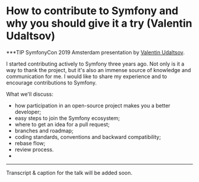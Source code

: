 # How to contribute to Symfony and why you should give it a try (Valentin Udaltsov)

***TIP
SymfonyCon 2019 Amsterdam presentation by [Valentin Udaltsov](https://connect.symfony.com/api/alternates/d5ee9661-dcbf-4fdf-9d61-76f51adf4360).

I started contributing actively to Symfony three years ago. Not only is it a way to thank the project, but it's also an immense source of knowledge and communication for me. I would like to share my experience and to encourage contributions to Symfony.

What we'll discuss:

* how participation in an open-source project makes you a better developer;
* easy steps to join the Symfony ecosystem;
* where to get an idea for a pull request;
* branches and roadmap;
* coding standards, conventions and backward compatibility;
* rebase flow;
* review process.
*
***

Transcript & caption for the talk will be added soon.